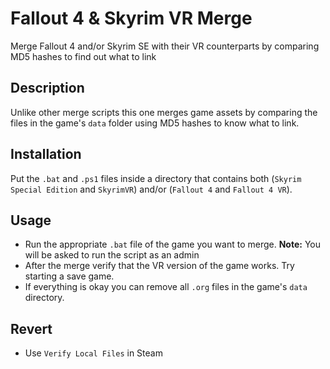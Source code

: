 # Fallout 4 & Skyrim VR Merge
Merge Fallout 4 and/or Skyrim SE with their VR counterparts by comparing MD5 hashes to find out what to link

## Description

Unlike other merge scripts this one merges game assets by comparing the files in the game's `data` folder using MD5 hashes to know what to link.

## Installation

Put the `.bat` and `.ps1` files inside a directory that contains both (`Skyrim Special Edition` and `SkyrimVR`) and/or (`Fallout 4` and `Fallout 4 VR`).

## Usage

- Run the appropriate `.bat` file of the game you want to merge. **Note:** You will be asked to run the script as an admin
- After the merge verify that the VR version of the game works. Try starting a save game.
- If everything is okay you can remove all `.org` files in the game's `data` directory.

## Revert

- Use `Verify Local Files` in Steam
